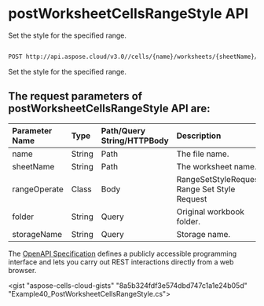 # **postWorksheetCellsRangeStyle API**

Set the style for the specified range. 

```bash

POST http://api.aspose.cloud/v3.0//cells/{name}/worksheets/{sheetName}/ranges/style

```
Set the style for the specified range.

## The request parameters of **postWorksheetCellsRangeStyle** API are: 

| Parameter Name | Type | Path/Query String/HTTPBody | Description | 
| :- | :- | :- |:- | 
|name|String|Path|The file name.|
|sheetName|String|Path|The worksheet name.|
|rangeOperate|Class|Body|RangeSetStyleRequest Range Set Style Request |
|folder|String|Query|Original workbook folder.|
|storageName|String|Query|Storage name.|


The [OpenAPI Specification](https://reference.aspose.cloud/cells/#/RangesController/PostWorksheetCellsRangeStyle) defines a publicly accessible programming interface and lets you carry out REST interactions directly from a web browser.

<gist "aspose-cells-cloud-gists" "8a5b324fdf3e574dbd747c1a1e24b05d" "Example40_PostWorksheetCellsRangeStyle.cs">

